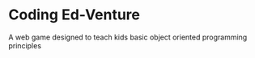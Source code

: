 # Coding Ed-Venture

A web game designed to teach kids basic object oriented programming principles
